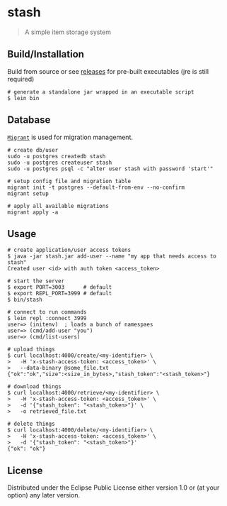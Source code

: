 # stash

> A simple item storage system

## Build/Installation

Build from source or see [releases](https://github.com/jaemk/stash/releases)
for pre-built executables (jre is still required)

```
# generate a standalone jar wrapped in an executable script
$ lein bin
```

## Database

[`Migrant`](https://github.com/jaemk/migrant) is used for migration management.

```
# create db/user
sudo -u postgres createdb stash
sudo -u postgres createuser stash
sudo -u postgres psql -c "alter user stash with password 'start'"

# setup config file and migration table
migrant init -t postgres --default-from-env --no-confirm
migrant setup

# apply all available migrations
migrant apply -a
```

## Usage

```
# create application/user access tokens
$ java -jar stash.jar add-user --name "my app that needs access to stash"
Created user <id> with auth token <access_token>

# start the server
$ export PORT=3003      # default
$ export REPL_PORT=3999 # default
$ bin/stash

# connect to run commands
$ lein repl :connect 3999
user=> (initenv)  ; loads a bunch of namespaes
user=> (cmd/add-user "you") 
user=> (cmd/list-users)

# upload things
$ curl localhost:4000/create/<my-identifier> \
>   -H 'x-stash-access-token: <access_token>' \
>   --data-binary @some_file.txt
{"ok":"ok","size":<size_in_bytes>,"stash_token":"<stash_token>"}

# download things
$ curl localhost:4000/retrieve/<my-identifier> \
>   -H 'x-stash-access-token: <access_token>' \
>   -d '{"stash_token": "<stash_token>"}' \
>   -o retrieved_file.txt

# delete things
$ curl localhost:4000/delete/<my-identifier> \
>   -H 'x-stash-access-token: <access_token>' \
>   -d '{"stash_token": "<stash_token>"}'
{"ok": "ok"}
```

## License

Distributed under the Eclipse Public License either version 1.0 or (at
your option) any later version.
